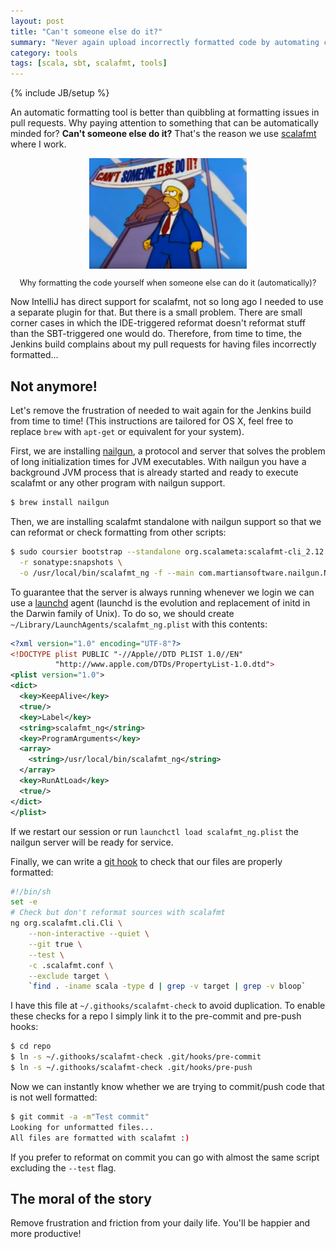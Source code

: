 ```yaml
---
layout: post
title: "Can't someone else do it?"
summary: "Never again upload incorrectly formatted code by automating check with git hooks"
category: tools
tags: [scala, sbt, scalafmt, tools]
---
```

{% include JB/setup %}

An automatic formatting tool is better than quibbling at formatting issues in pull requests. Why
paying attention to something that can be automatically minded for? **Can't someone else do it?**
That's the reason we use [scalafmt][scalafmt] where I work.

[scalafmt]: https://scalameta.org/scalafmt/

<div style="margin: 1em 0; text-align: center">
    <img src="/assets/scalafmt/cant-someone-else-do-it.png" 
         alt="Homer Simpson touting: 'Can't SOMEONE else DO it?'"
         style="width: 50%"/>
    <p style="text-align: center; font-size: 90%">
    Why formatting the code yourself when someone else can do it (automatically)?
    </p>
</div>

Now IntelliJ has direct support for scalafmt, not so long ago I needed to use a separate plugin for
that. But there is a small problem. There are small corner cases in which the IDE-triggered reformat
doesn't reformat stuff than the SBT-triggered one would do. Therefore, from time to time, the
Jenkins build complains about my pull requests for having files incorrectly formatted...

## Not anymore!

Let's remove the frustration of needed to wait again for the Jenkins build from time to time!
(This instructions are tailored for OS X, feel free to replace `brew` with `apt-get` or equivalent
for your system).

First, we are installing [nailgun][nailgun], a protocol and server that solves the problem of long
initialization times for JVM executables. With nailgun you have a background JVM process that is
already started and ready to execute scalafmt or any other program with nailgun support. 

[nailgun]: http://www.martiansoftware.com/nailgun/

```bash
$ brew install nailgun
```

Then, we are installing scalafmt standalone with nailgun support so that we can reformat or check
formatting from other scripts:

```bash
$ sudo coursier bootstrap --standalone org.scalameta:scalafmt-cli_2.12:2.0.1 \
  -r sonatype:snapshots \
  -o /usr/local/bin/scalafmt_ng -f --main com.martiansoftware.nailgun.NGServer
```

To guarantee that the server is always running whenever we login we can use a [launchd][launchd]
agent (launchd is the evolution and replacement of initd in the Darwin family of Unix). To do so,
we should create `~/Library/LaunchAgents/scalafmt_ng.plist` with this contents:

[launchd]: https://developer.apple.com/library/archive/documentation/MacOSX/Conceptual/BPSystemStartup/Chapters/Introduction.html

```xml
<?xml version="1.0" encoding="UTF-8"?>
<!DOCTYPE plist PUBLIC "-//Apple//DTD PLIST 1.0//EN" 
          "http://www.apple.com/DTDs/PropertyList-1.0.dtd">
<plist version="1.0">
<dict>
  <key>KeepAlive</key>
  <true/>
  <key>Label</key>
  <string>scalafmt_ng</string>
  <key>ProgramArguments</key>
  <array>
    <string>/usr/local/bin/scalafmt_ng</string>
  </array>
  <key>RunAtLoad</key>
  <true/>
</dict>
</plist>
```

If we restart our session or run `launchctl load scalafmt_ng.plist` the nailgun server will be
ready for service.

Finally, we can write a [git hook][hook] to check that our files are properly formatted:

```bash
#!/bin/sh
set -e
# Check but don't reformat sources with scalafmt
ng org.scalafmt.cli.Cli \
    --non-interactive --quiet \
    --git true \
    --test \
    -c .scalafmt.conf \
    --exclude target \
    `find . -iname scala -type d | grep -v target | grep -v bloop`
```

[hook]: https://git-scm.com/book/en/v2/Customizing-Git-Git-Hooks

I have this file at `~/.githooks/scalafmt-check` to avoid duplication. To enable these checks for
a repo I simply link it to the pre-commit and pre-push hooks:

```bash
$ cd repo
$ ln -s ~/.githooks/scalafmt-check .git/hooks/pre-commit
$ ln -s ~/.githooks/scalafmt-check .git/hooks/pre-push
```

Now we can instantly know whether we are trying to commit/push code that is not well formatted:

```bash
$ git commit -a -m"Test commit"
Looking for unformatted files...
All files are formatted with scalafmt :)
```

If you prefer to reformat on commit you can go with almost the same script excluding the `--test`
flag.

## The moral of the story

Remove frustration and friction from your daily life. You'll be happier and more productive!
